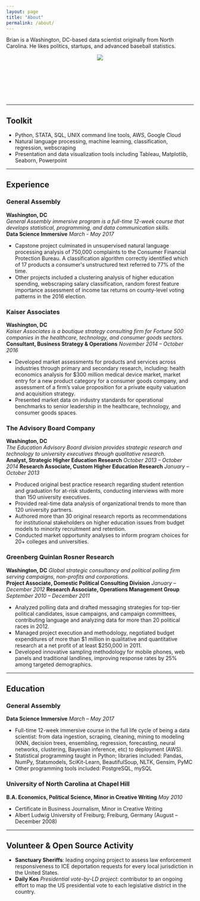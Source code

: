 ```yaml
---
layout: page
title: "About"
permalink: /about/
---
```

Brian is a Washington, DC-based data scientist originally from North Carolina. He likes politics, startups, and advanced baseball statistics.

<p align="center">
  <img src="https://austinbrian.github.io/blog/images/bda_headshot_smaller.png"/>
</p>


<h2 align="center">

  <a href="mailto:austin.brian+from_website@gmail.com"><i class="fa fa-envelope icon-large"></i></a> &nbsp;

  <a href="https://github.com/austinbrian">
            <i class="fa fa-github icon-large"></i></a> &nbsp;
  <a href="https://www.linkedin.com/in/briandaustin/">
      <i class="fa fa-linkedin icon-large"></i>
                    </a>

</h2>

---
## Toolkit
* Python, STATA, SQL, UNIX command line tools, AWS, Google Cloud
* Natural language processing, machine learning,  classification, regression, webscraping
* Presentation and data visualization tools including Tableau, Matplotlib, Seaborn, Powerpoint

----
## Experience
### General Assembly
**Washington, DC**   
*General Assembly immersive program is a full-time 12-week course that develops statistical, programming, and data communication skills.*   
**Data Science Immersive** *March - May 2017*
* Capstone project culminated in unsupervised natural language processing analysis of 750,000 complaints to the Consumer Financial Protection Bureau. A classification algorithm correctly identified which of 17 products a consumer's unstructured text referred to 77% of the time.
* Other projects included a clustering analysis of higher education spending, webscraping salary classification, random forest feature importance assessment of income tax returns on county-level voting patterns in the 2016 election.

### Kaiser Associates
**Washington, DC**   
*Kaiser Associates is a boutique strategy consulting firm for Fortune 500 companies in the healthcare, technology, and consumer goods sectors.*   
**Consultant, Business Strategy & Operations**
*November 2014 – October 2016*
* Developed market assessments for products and services across industries through primary and secondary research, including: health economics analysis for $300 million medical device market, market entry for a new product category for a consumer goods company, and assessment of a firm’s value proposition for a private equity valuation and acquisition strategy.
* Presented market data on industry standards for operational benchmarks to senior leadership in the healthcare, technology, and consumer goods spaces.   

### The Advisory Board Company
**Washington, DC**   
*The Education Advisory Board division provides strategic research and technology to university executives through qualitative research.*  
**Analyst, Strategic Higher Education Research** *October 2013 – October 2014*
**Research Associate, Custom Higher Education Research** *January – October 2013*  
* Produced original best practice research regarding student retention and graduation for at-risk students, conducting interviews with more than 150 university executives.
* Provided real-time data analysis of organizational trends to more than 120 university partners.
* Authored more than 30 original research reports as recommendations for institutional stakeholders on higher education issues from budget models to minority recruitment and retention.
* Conducted market opportunity analyses to inform program choices for 20+ colleges and universities.   

### Greenberg Quinlan Rosner Research
**Washington, DC**
*Global strategic consultancy and political polling firm serving campaigns, non-profits and corporations.*  
**Project Associate, Domestic Political Consulting Division** *January – December 2012*
**Research Associate, Operations Management Group** *September 2010 – December 2011*
* Analyzed polling data and drafted messaging strategies for top-tier political candidates, issue campaigns, and campaign committees, contributing language and analyzing data for more than 20 political races in 2012.
* Managed project execution and methodology, negotiated budget expenditures of more than $1 million in qualitative and quantitative research at a net profit of at least $250,000 in 2011.
* Developed innovative sampling methodology for mobile phones, web panels and traditional landlines, improving response rates by 25% among targeted demographics.

---
## Education
### General Assembly
**Data Science Immersive** *March – May 2017*   
* Full-time 12-week immersive course in the full life cycle of being a data scientist: from data ingestion, scraping, cleaning, mining to modeling (KNN, decision trees, ensembling, regression, forecasting, neural networks, clustering, Bayesian inference, etc) to deployment (AWS).
* Statistical programming taught in Python; libraries included: Pandas, NumPy, Statsmodels, SciKit-Learn, BeautifulSoup, NLTK, Gensim, PyMC
* Other programming tools included: PostgreSQL, mySQL

### University of North Carolina at Chapel Hill
**B.A. Economics, Political Science, Minor in Creative Writing** *May 2010*   
* Certificate in Business Journalism, Minor in Creative Writing         
* Albert Ludwig University of Freiburg; Freiburg, Germany (August – December 2008)

---
## Volunteer & Open Source Activity
* **Sanctuary Sheriffs**: leading ongoing project to assess law enforcement responsiveness to ICE deportation requests for every local jurisdiction in the United States.
* **Daily Kos** *Presidential vote-by-LD project*:  contributor to an ongoing effort to map the US presidential vote to each legislative district in the country.
